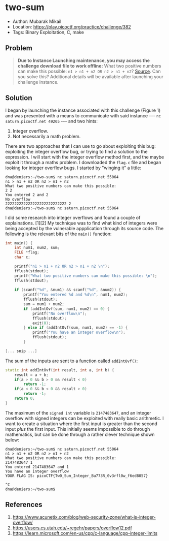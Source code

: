 # two-sum

* Author: Mubarak Mikail
* Location: https://play.picoctf.org/practice/challenge/382
* Tags: Binary Exploitation, C, make

## Problem

> __Due to Instance Launching maintenance, you may access the challenge download file to work offline:__ What two positive numbers can make this possible: ``n1 > n1 + n2 OR n2 > n1 + n2``? [Source](https://artifacts.picoctf.net/c/454/flag.c). Can you solve this? Additional details will be available after launching your challenge instance.

## Solution

I began by launching the instance associated with this challenge (Figure 1) and was presented with a means to communicate with said instance --- ``nc saturn.picoctf.net 49205`` --- and two hints:

1. Integer overflow.
2. Not necessarily a math problem.

There are two approaches that I can use to go about exploiting this bug: exploiting the integer overflow bug, or trying to find a solution to the expression. I will start with the integer overflow method first, and the maybe exploit it through a maths problem. I downloaded the ``flag.c`` file and began looking for integer overflow bugs. I started by "winging it" a little:

```
dna@deniers:~/two-sum$ nc saturn.picoctf.net 55064
n1 > n1 + n2 OR n2 > n1 + n2 
What two positive numbers can make this possible: 
2 2
You entered 2 and 2
No overflow
222222222222222222222222222 2
dna@deniers:~/two-sum$ nc saturn.picoctf.net 55064

```

I did some research into integer overflows and found a couple of explainations. [1][2] My technique was to find what kind of integers were being accepted by the vulnerable appplication through its source code. The following is the relevant bits of the ``main()`` function:

```c++
int main() {
    int num1, num2, sum;
    FILE *flag;
    char c;

    printf("n1 > n1 + n2 OR n2 > n1 + n2 \n");
    fflush(stdout);
    printf("What two positive numbers can make this possible: \n");
    fflush(stdout);
    
    if (scanf("%d", &num1) && scanf("%d", &num2)) {
        printf("You entered %d and %d\n", num1, num2);
        fflush(stdout);
        sum = num1 + num2;
        if (addIntOvf(sum, num1, num2) == 0) {
            printf("No overflow\n");
            fflush(stdout);
            exit(0);
        } else if (addIntOvf(sum, num1, num2) == -1) {
            printf("You have an integer overflow\n");
            fflush(stdout);
        }

[... snip ...]
```

The sum of the inputs are sent to a function called ``addIntOvf()``:

```c++ 
static int addIntOvf(int result, int a, int b) {
    result = a + b;
    if(a > 0 && b > 0 && result < 0)
        return -1;
    if(a < 0 && b < 0 && result > 0)
        return -1;
    return 0;
}
```

The maximum of the ``signed int`` variable is ``2147483647``, and an integer overflow with signed integers can be exploited with really basic arithmetic. I want to create a situation where the first input is greater than the second input _plus_ the first input. This initially seems impossible to do through mathematics, but can be done through a rather clever technique shown below:

```
dna@deniers:~/two-sum$ nc saturn.picoctf.net 55064
n1 > n1 + n2 OR n2 > n1 + n2 
What two positive numbers can make this possible: 
2147483647 1
You entered 2147483647 and 1
You have an integer overflow
YOUR FLAG IS: picoCTF{Tw0_Sum_Integer_Bu773R_0v3rfl0w_f6ed8057}

^C
dna@deniers:~/two-sum$ 
```

## References

1. https://www.acunetix.com/blog/web-security-zone/what-is-integer-overflow/
2. https://users.cs.utah.edu/~regehr/papers/overflow12.pdf
3. https://learn.microsoft.com/en-us/cpp/c-language/cpp-integer-limits
